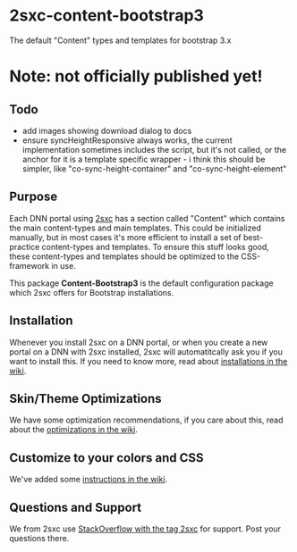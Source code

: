 # 2sxc-content-bootstrap3
The default "Content" types and templates for bootstrap 3.x

# Note: not officially published yet!

## Todo
* add images showing download dialog to docs
* ensure syncHeightResponsive always works, the current implementation sometimes includes the script, but it's not called, or the  
  anchor for it is a template specific wrapper - i think this should be simpler, like "co-sync-height-container" and "co-sync-height-element" 

## Purpose
Each DNN portal using [2sxc][2sxc] has a section called "Content" which contains the main content-types and main templates. 
This could be initialized manually, but in most cases it's more efficient to install a set of best-practice content-types and templates. To ensure this stuff looks good, these content-types and templates should be optimized to the CSS-framework in use. 

This package **Content-Bootstrap3** is the default configuration package which 2sxc offers for Bootstrap installations. 

## Installation
Whenever you install 2sxc on a DNN portal, or when you create a new portal on a DNN with 2sxc installed, 2sxc will automatitcally ask you if you want to install this. If you need to know more, read about [installations in the wiki](https://github.com/2sic/2sxc-content-bootstrap3/wiki/Installation-Instructions). 

## Skin/Theme Optimizations
We have some optimization recommendations, if you care about this, read about the [optimizations in the wiki](https://github.com/2sic/2sxc-content-bootstrap3/wiki/Theme-Optimizations).

## Customize to your colors and CSS
We've added some [instructions in the wiki](https://github.com/2sic/2sxc-content-bootstrap3/wiki/Customizing%20CSS%20or%20SASS).

## Questions and Support
We from 2sxc use [StackOverflow with the tag 2sxc][StackOverflow] for support. Post your questions there. 



[2sxc]:https://2sxc.org
[StackOverflow]:http://stackoverflow.com/questions/tagged/2sxc
[SCSS]:http://sass-lang.com/